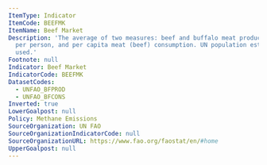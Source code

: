 ```yaml
---
ItemType: Indicator
ItemCode: BEEFMK
ItemName: Beef Market
Description: 'The average of two measures: beef and buffalo meat produced in kilograms
  per person, and per capita meat (beef) consumption. UN population estimates were
  used.'
Footnote: null
Indicator: Beef Market
IndicatorCode: BEEFMK
DatasetCodes:
  - UNFAO_BFPROD
  - UNFAO_BFCONS
Inverted: true
LowerGoalpost: null
Policy: Methane Emissions
SourceOrganization: UN FAO
SourceOrganizationIndicatorCode: null
SourceOrganizationURL: https://www.fao.org/faostat/en/#home
UpperGoalpost: null
---
```


